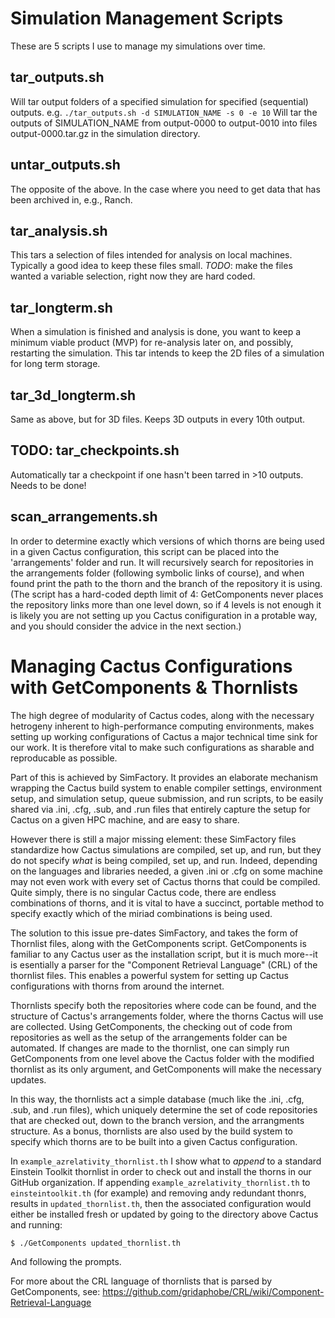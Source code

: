 # Simulation Management Scripts

These are 5 scripts I use to manage my simulations over time.

## tar_outputs.sh
Will tar output folders of a specified simulation for specified (sequential) outputs. 
e.g. ```./tar_outputs.sh -d SIMULATION_NAME -s 0 -e 10```
Will tar the outputs of SIMULATION_NAME from output-0000 to output-0010 into files output-0000.tar.gz in the simulation directory.

## untar_outputs.sh
The opposite of the above. In the case where you need to get data that has been archived in, e.g., Ranch.

## tar_analysis.sh
This tars a selection of files intended for analysis on local machines. Typically a good idea to keep these files small.
*TODO*: make the files wanted a variable selection, right now they are hard coded.

## tar_longterm.sh
When a simulation is finished and analysis is done, you want to keep a minimum viable product (MVP) for re-analysis later on, and possibly, restarting the simulation. This tar intends to keep the 2D files of a simulation for long term storage.

## tar_3d_longterm.sh
Same as above, but for 3D files. Keeps 3D outputs in every 10th output.

## TODO: tar_checkpoints.sh
Automatically tar a checkpoint if one hasn't been tarred in >10 outputs. Needs to be done!

## scan_arrangements.sh
In order to determine exactly which versions of which thorns are being used in a given Cactus configuration, this script can be placed into the 'arrangements' folder and run. It will recursively search for repositories in the arrangements folder (following symbolic links of course), and when found print the path to the thorn and the branch of the repository it is using.
(The script has a hard-coded depth limit of 4: GetComponents never places the repository links more than one level down, so if 4 levels is not enough it is likely you are not setting up you Cactus conifiguration in a protable way, and you should consider the advice in the next section.)

# Managing Cactus Configurations with GetComponents & Thornlists

The high degree of modularity of Cactus codes, along with the necessary hetrogeny inherent to high-performance computing environments, makes setting up working configurations of Cactus a major technical time sink for our work.
It is therefore vital to make such configurations as sharable and reproducable as possible.

Part of this is achieved by SimFactory. It provides an elaborate mechanism wrapping the Cactus build system to enable compiler settings, environment setup, and simulation setup, queue submission, and run scripts, to be easily shared via .ini, .cfg, .sub, and .run files that entirely capture the setup for Cactus on a given HPC machine, and are easy to share.

However there is still a major missing element: these SimFactory files standardize how Cactus simulations are compiled, set up, and run, but they do not specify *what* is being compiled, set up, and run. Indeed, depending on the languages and libraries needed, a given .ini or .cfg on some machine may not even work with every set of Cactus thorns that could be compiled. Quite simply, there is no singular Cactus code, there are endless combinations of thorns, and it is vital to have a succinct, portable method to specify exactly which of the miriad combinations is being used.

The solution to this issue pre-dates SimFactory, and takes the form of Thornlist files, along with the GetComponents script.
GetComponents is familiar to any Cactus user as the installation script, but it is much more--it is esentially a parser for the "Component Retrieval Language" (CRL) of the thornlist files. This enables a powerful system for setting up Cactus configurations with thorns from around the internet.

Thornlists specify both the repositories where code can be found, and the structure of Cactus's arrangements folder, where the thorns Cactus will use are collected. Using GetComponents, the checking out of code from repositories as well as the setup of the arrangements folder can be automated. If changes are made to the thornlist, one can simply run GetComponents from one level above the Cactus folder with the modified thornlist as its only argument, and GetComponents will make the necessary updates.

In this way, the thornlists act a simple database (much like the .ini, .cfg, .sub, and .run files), which uniquely determine the set of code repositories that are checked out, down to the branch version, and the arrangments structure. As a bonus, thornlists are also used by the build system to specify which thorns are to be built into a given Cactus configuration.

In ```example_azrelativity_thornlist.th``` I show what to _append_ to a standard Einstein Toolkit thornlist in order to check out and install the thorns in our GitHub organization. If appending ```example_azrelativity_thornlist.th``` to ```einsteintoolkit.th``` (for example) and removing andy redundant thonrs, results in ```updated_thornlist.th```, then the associated configuration would either be installed fresh or updated by going to the directory above Cactus and running:
```
$ ./GetComponents updated_thornlist.th
```
And following the prompts.

For more about the CRL language of thornlists that is parsed by GetComponents, see:
https://github.com/gridaphobe/CRL/wiki/Component-Retrieval-Language
